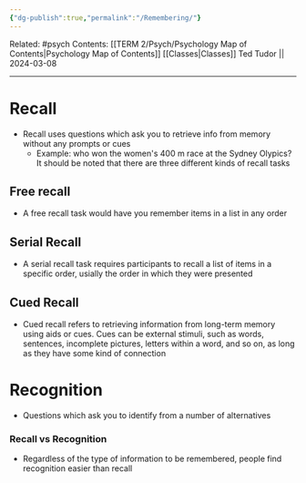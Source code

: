 ```yaml
---
{"dg-publish":true,"permalink":"/Remembering/"}
---
```


Related: #psych
Contents: [[TERM 2/Psych/Psychology Map of Contents\|Psychology Map of Contents]]
[[Classes\|Classes]]
Ted Tudor || 2024-03-08
***
# Recall 
- Recall uses questions which ask you to retrieve info from memory without any prompts or cues
	- Example: who won the women's 400 m race at the Sydney Olypics?
It should be noted that there are three different kinds of recall tasks
## Free recall 
- A free recall task would have you remember items in a list in any order 
## Serial Recall 
- A serial recall task requires participants to recall a list of items in a specific order, usially the order in which they were presented 
## Cued Recall 
- Cued recall refers to retrieving information from long-term memory using aids or cues. Cues can be external stimuli, such as words, sentences, incomplete pictures, letters within a word, and so on, as long as they have some kind of connection 

# Recognition 
- Questions which ask you to identify from a number of alternatives

### Recall vs Recognition 
- Regardless of the type of information to be remembered, people find recognition easier than recall 